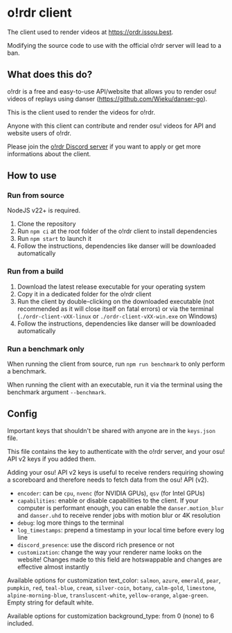 # o!rdr client

The client used to render videos at https://ordr.issou.best.

Modifying the source code to use with the official o!rdr server will lead to a ban.

## What does this do?

o!rdr is a free and easy-to-use API/website that allows you to render osu! videos of replays using danser (https://github.com/Wieku/danser-go).

This is the client used to render the videos for o!rdr.

Anyone with this client can contribute and render osu! videos for API and website users of o!rdr.

Please join the [o!rdr Discord server](https://discord.com/invite/vJpskzepCZ) if you want to apply or get more informations about the client.

## How to use

### Run from source

NodeJS v22+ is required.

1. Clone the repository
2. Run `npm ci` at the root folder of the o!rdr client to install dependencies
3. Run `npm start` to launch it
4. Follow the instructions, dependencies like danser will be downloaded automatically

### Run from a build

1. Download the latest release executable for your operating system
2. Copy it in a dedicated folder for the o!rdr client
3. Run the client by double-clicking on the downloaded executable (not recommended as it will close itself on fatal errors) or via the terminal (`./ordr-client-vXX-linux` or `./ordr-client-vXX-win.exe` on Windows)
4. Follow the instructions, dependencies like danser will be downloaded automatically

### Run a benchmark only

When running the client from source, run `npm run benchmark` to only perform a benchmark.

When running the client with an executable, run it via the terminal using the benchmark argument `--benchmark`.

## Config

Important keys that shouldn't be shared with anyone are in the `keys.json` file.

This file contains the key to authenticate with the o!rdr server, and your osu! API v2 keys if you added them.

Adding your osu! API v2 keys is useful to receive renders requiring showing a scoreboard and therefore needs to fetch data from the osu! API (v2).

-   `encoder`: can be `cpu`, `nvenc` (for NVIDIA GPUs), `qsv` (for Intel GPUs)
-   `capabilities`: enable or disable capabilities to the client. If your computer is performant enough, you can enable the `danser.motion_blur` and `danser.uhd` to receive render jobs with motion blur or 4K resolution
-   `debug`: log more things to the terminal
-   `log_timestamps`: prepend a timestamp in your local time before every log line
-   `discord_presence`: use the discord rich presence or not
-   `customization`: change the way your renderer name looks on the website! Changes made to this field are hotswappable and changes are effective almost instantly

Available options for customization text_color: `salmon`, `azure`, `emerald`, `pear`, `pumpkin`, `red`, `teal-blue`, `cream`, `silver-coin`, `botany`, `calm-gold`, `limestone`, `alpine-morning-blue`, `transluscent-white`, `yellow-orange`, `algae-green`. Empty string for default white.

Available options for customization background_type: from 0 (none) to 6 included.
